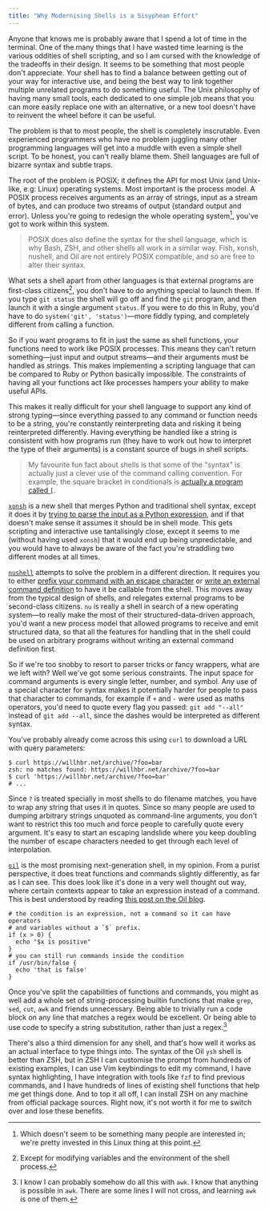 ```yaml
---
title: "Why Modernising Shells is a Sisyphean Effort"
---
```


Anyone that knows me is probably aware that I spend a lot of time in the terminal. One of the many things that I have wasted time learning is the various oddities of shell scripting, and so I am cursed with the knowledge of the tradeoffs in their design. It seems to be something that most people don't appreciate. Your shell has to find a balance between getting out of your way for interactive use, and being the best way to link together multiple unrelated programs to do something useful. The Unix philosophy of having many small tools, each dedicated to one simple job means that you can more easily replace one with an alternative, or a new tool doesn't have to reinvent the wheel before it can be useful.

The problem is that to most people, the shell is completely inscrutable. Even experienced programmers who have no problem juggling many other programming languages will get into a muddle with even a simple shell script. To be honest, you can't really blame them. Shell languages are full of bizarre syntax and subtle traps.

The root of the problem is POSIX; it defines the API for most Unix (and Unix-like, e.g: Linux) operating systems. Most important is the process model. A POSIX process receives arguments as an array of strings, input as a stream of bytes, and can produce two streams of output (standard output and error). Unless you're going to redesign the whole operating system[^new-os], you've got to work within this system.

[^new-os]: Which doesn't seem to be something many people are interested in; we're pretty invested in this Linux thing at this point.

> POSIX does also define the syntax for the shell language, which is why Bash, ZSH, and other shells all work in a similar way. Fish, xonsh, nushell, and Oil are not entirely POSIX compatible, and so are free to alter their syntax.

What sets a shell apart from other languages is that external programs are first-class citizens[^not-first-class], you don't have to do anything special to launch them. If you type `git status` the shell will go off and find the `git` program, and then launch it with a single argument `status`. If you were to do this in Ruby, you'd have to do `system('git', 'status')`—more fiddly typing, and completely different from calling a function.

[^not-first-class]: Except for modifying variables and the environment of the shell process.

So if you want programs to fit in just the same as shell functions, your functions need to work like POSIX processes. This means they can't return something—just input and output streams—and their arguments must be handled as strings. This makes implementing a scripting language that can be compared to Ruby or Python basically impossible. The constraints of having all your functions act like processes hampers your ability to make useful APIs.

This makes it really difficult for your shell language to support any kind of strong typing—since everything passed to any command or function needs to be a string, you're constantly reinterpreting data and risking it being reinterpreted differently. Having everything be handled like a string is consistent with how programs run (they have to work out how to interpret the type of their arguments) is a constant source of bugs in shell scripts.

> My favourite fun fact about shells is that some of the "syntax" is actually just a clever use of the command calling convention. For example, the square bracket in conditionals is [actually a program called `[`](/2017/01/11/conditionals-in-sh/).

[`xonsh`][xonsh] is a new shell that merges Python and traditional shell syntax, except it does it by [trying to parse the input as a Python expression][xonsh-parsing], and if that doesn't make sense it assumes it should be in shell mode. This gets scripting and interactive use tantalisingly close, except it seems to me (without having used `xonsh`) that it would end up being unpredictable, and you would have to always be aware of the fact you're straddling two different modes at all times.

[xonsh]: https://xon.sh
[xonsh-parsing]: https://xon.sh/tutorial.html#python-mode-vs-subprocess-mode

[`nushell`][nushell] attempts to solve the problem in a different direction. It requires you to either [prefix your command with an escape character][command-prefix] or [write an external command definition][externs] to have it be callable from the shell. This moves away from the typical design of shells, and relegates external programs to be second-class citizens. `nu` is really a shell in search of a new operating system—to really make the most of their structured-data-driven approach, you'd want a new process model that allowed programs to receive and emit structured data, so that all the features for handling that in the shell could be used on arbitrary programs without writing an external command definition first.

[nushell]: https://github.com/nushell/nushell
[command-prefix]: https://www.nushell.sh/book/escaping.html
[externs]: https://www.nushell.sh/book/externs.html

So if we're too snobby to resort to parser tricks or fancy wrappers, what are we left with? Well we've got some serious constraints. The input space for command arguments is every single letter, number, and symbol. Any use of a special character for syntax makes it potentially harder for people to pass that character to commands, for example if `+` and `-` were used as maths operators, you'd need to quote every flag you passed: `git add "--all"` instead of `git add --all`, since the dashes would be interpreted as different syntax.

You've probably already come across this using `curl` to download a URL with query parameters:

```shell
$ curl https://willhbr.net/archive/?foo=bar
zsh: no matches found: https://willhbr.net/archive/?foo=bar
$ curl 'https://willhbr.net/archive/?foo=bar'
# ...
```

Since `?` is treated specially in most shells to do filename matches, you have to wrap any string that uses it in quotes. Since so many people are used to dumping arbitrary strings unquoted as command-line arguments, you don't want to restrict this too much and force people to carefully quote every argument. It's easy to start an escaping landslide where you keep doubling the number of escape characters needed to get through each level of interpolation.

[`oil`][oil-shell] is the most promising next-generation shell, in my opinion. From a purist perspective, it does treat functions and commands slightly differently, as far as I can see. This does look like it's done in a very well thought out way, where certain contexts appear to take an expression instead of a command. This is best understood by reading [this post on the Oil blog](https://www.oilshell.org/blog/2020/01/simplest-explanation.html).

[oil-shell]: https://www.oilshell.org

```shell
# the condition is an expression, not a command so it can have operators
# and variables without a `$` prefix.
if (x > 0) {
  echo "$x is positive"
}
# you can still run commands inside the condition
if /usr/bin/false {
  echo 'that is false'
}
```

Once you've split the capabilities of functions and commands, you might as well add a whole set of string-processing builtin functions that make `grep`, `sed`, `cut`, `awk` and friends unnecessary. Being able to trivially run a code block on any line that matches a regex would be excellent. Or being able to use code to specify a string substitution, rather than just a regex.[^will-not-learn-awk]

[^will-not-learn-awk]: I know I can probably somehow do all this with `awk`. I know that anything is possible in `awk`. There are some lines I will not cross, and learning `awk` is one of them.

There's also a third dimension for any shell, and that's how well it works as an actual interface to type things into. The syntax of the Oil `ysh` shell is better than ZSH, but in ZSH I can customise the prompt from hundreds of existing examples, I can use Vim keybindings to edit my command, I have syntax highlighting, I have integration with tools like `fzf` to find previous commands, and I have hundreds of lines of existing shell functions that help me get things done. And to top it all off, I can install ZSH on any machine from official package sources. Right now, it's not worth it for me to switch over and lose these benefits.
